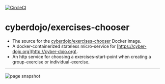 [![CircleCI](https://circleci.com/gh/cyber-dojo/exercises-chooser.svg?style=svg)](https://circleci.com/gh/cyber-dojo/exercises-chooser)

# cyberdojo/exercises-chooser

- The source for the [cyberdojo/exercises-chooser](https://hub.docker.com/r/cyberdojo/exercises-chooser/tags) Docker image.
- A docker-containerized stateless micro-service for [https://cyber-dojo.org](http://cyber-dojo.org).
- An http service for choosing a exercises-start-point when creating a group-exercise or individual-exercise.

- - - -
![page snapshot](https://github.com/cyber-dojo/exercises-chooser/blob/master/docs/snapshot.png)
